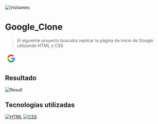 ![Visitantes](https://visitor-badge.glitch.me/badge?page_id=juanma010901.Google_Clone&left_text=Visitantes)

# Google_Clone 

> El siguiente proyecto buscaba replicar la página de inicio de Google utilizando HTML y CSS

<a href="https://juanma010901.github.io/Google_Clone/">
  <img src="/Resources/Google_Icon.png" alt="Google_Clone" width=40px height=40px>
</a>

## Resultado

![Result](https://user-images.githubusercontent.com/119358374/209699237-8e81d7da-da7e-4dba-b804-a05d41c43cfb.png)


## Tecnologías utilizadas

[![HTML](https://img.shields.io/badge/HTML5-E34F26?style=for-the-badge&logo=html5&logoColor=white)](https://html.spec.whatwg.org/multipage/)
[![CSS](https://img.shields.io/badge/CSS3-1572B6?style=for-the-badge&logo=css3&logoColor=white)](https://drafts.csswg.org/)
